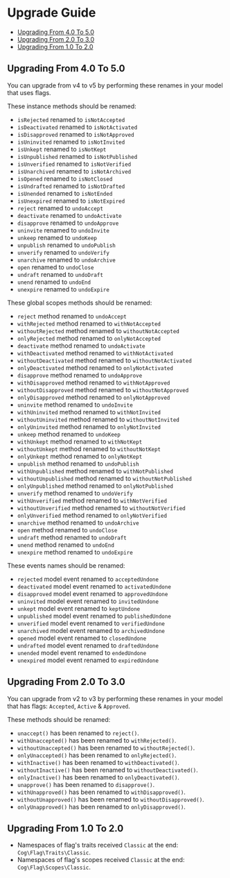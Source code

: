 # Upgrade Guide

- [Upgrading From 4.0 To 5.0](#upgrading-from-40-to-50)
- [Upgrading From 2.0 To 3.0](#upgrading-from-20-to-30)
- [Upgrading From 1.0 To 2.0](#upgrading-from-10-to-20)

## Upgrading From 4.0 To 5.0

You can upgrade from v4 to v5 by performing these renames in your model that uses flags.

These instance methods should be renamed:

- `isRejected` renamed to `isNotAccepted`
- `isDeactivated` renamed to `isNotActivated`
- `isDisapproved` renamed to `isNotApproved`
- `isUninvited` renamed to `isNotInvited`
- `isUnkept` renamed to `isNotKept`
- `isUnpublished` renamed to `isNotPublished`
- `isUnverified` renamed to `isNotVerified`
- `isUnarchived` renamed to `isNotArchived`
- `isOpened` renamed to `isNotClosed`
- `isUndrafted` renamed to `isNotDrafted`
- `isUnended` renamed to `isNotEnded`
- `isUnexpired` renamed to `isNotExpired`
- `reject` renamed to `undoAccept`
- `deactivate` renamed to `undoActivate`
- `disapprove` renamed to `undoApprove`
- `uninvite` renamed to `undoInvite`
- `unkeep` renamed to `undoKeep`
- `unpublish` renamed to `undoPublish`
- `unverify` renamed to `undoVerify`
- `unarchive` renamed to `undoArchive`
- `open` renamed to `undoClose`
- `undraft` renamed to `undoDraft`
- `unend` renamed to `undoEnd`
- `unexpire` renamed to `undoExpire`

These global scopes methods should be renamed:

- `reject` method renamed to `undoAccept`
- `withRejected` method renamed to `withNotAccepted`
- `withoutRejected` method renamed to `withoutNotAccepted`
- `onlyRejected` method renamed to `onlyNotAccepted`
- `deactivate` method renamed to `undoActivate`
- `withDeactivated` method renamed to `withNotActivated`
- `withoutDeactivated` method renamed to `withoutNotActivated`
- `onlyDeactivated` method renamed to `onlyNotActivated`
- `disapprove` method renamed to `undoApprove`
- `withDisapproved` method renamed to `withNotApproved`
- `withoutDisapproved` method renamed to `withoutNotApproved`
- `onlyDisapproved` method renamed to `onlyNotApproved`
- `uninvite` method renamed to `undoInvite`
- `withUninvited` method renamed to `withNotInvited`
- `withoutUninvited` method renamed to `withoutNotInvited`
- `onlyUninvited` method renamed to `onlyNotInvited`
- `unkeep` method renamed to `undoKeep`
- `withUnkept` method renamed to `withNotKept`
- `withoutUnkept` method renamed to `withoutNotKept`
- `onlyUnkept` method renamed to `onlyNotKept`
- `unpublish` method renamed to `undoPublish`
- `withUnpublished` method renamed to `withNotPublished`
- `withoutUnpublished` method renamed to `withoutNotPublished`
- `onlyUnpublished` method renamed to `onlyNotPublished`
- `unverify` method renamed to `undoVerify`
- `withUnverified` method renamed to `withNotVerified`
- `withoutUnverified` method renamed to `withoutNotVerified`
- `onlyUnverified` method renamed to `onlyNotVerified`
- `unarchive` method renamed to `undoArchive`
- `open` method renamed to `undoClose`
- `undraft` method renamed to `undoDraft`
- `unend` method renamed to `undoEnd`
- `unexpire` method renamed to `undoExpire`

These events names should be renamed:

- `rejected` model event renamed to `acceptedUndone`
- `deactivated` model event renamed to `activatedUndone`
- `disapproved` model event renamed to `approvedUndone`
- `uninvited` model event renamed to `invitedUndone`
- `unkept` model event renamed to `keptUndone`
- `unpublished` model event renamed to `publishedUndone`
- `unverified` model event renamed to `verifiedUndone`
- `unarchived` model event renamed to `archivedUndone`
- `opened` model event renamed to `closedUndone`
- `undrafted` model event renamed to `draftedUndone`
- `unended` model event renamed to `endedUndone`
- `unexpired` model event renamed to `expiredUndone`

## Upgrading From 2.0 To 3.0

You can upgrade from v2 to v3 by performing these renames in your model that has flags: `Accepted`, `Active` & `Approved`.

These methods should be renamed:

- `unaccept()` has been renamed to `reject()`.
- `withUnaccepted()` has been renamed to `withRejected()`.
- `withoutUnaccepted()` has been renamed to `withoutRejected()`.
- `onlyUnaccepted()` has been renamed to `onlyRejected()`.
- `withInactive()` has been renamed to `withDeactivated()`.
- `withoutInactive()` has been renamed to `withoutDeactivated()`.
- `onlyInactive()` has been renamed to `onlyDeactivated()`.
- `unapprove()` has been renamed to `disapprove()`.
- `withUnapproved()` has been renamed to `withDisapproved()`.
- `withoutUnapproved()` has been renamed to `withoutDisapproved()`.
- `onlyUnapproved()` has been renamed to `onlyDisapproved()`.

## Upgrading From 1.0 To 2.0

- Namespaces of flag's traits received `Classic` at the end: `Cog\Flag\Traits\Classic`.
- Namespaces of flag's scopes received `Classic` at the end: `Cog\Flag\Scopes\Classic`.
